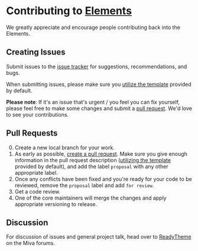 # Contributing to [Elements](https://github.com/mivaecommerce/Elements)

We greatly appreciate and encourage people contributing back into the Elements.

## Creating Issues

Submit issues to the [issue tracker](https://github.com/mivaecommerce/Elements/issues) for suggestions, recommendations, and bugs.

When submitting issues, please make sure you [utilize the template](https://github.com/mivaecommerce/Elements/blob/master/docs/ISSUE_TEMPLATE.md) provided by default.

**Please note**: If it's an issue that's urgent / you feel you can fix yourself, please feel free to make some changes and submit a [pull request](#pull-requests). We'd love to see your contributions.

## Pull Requests

0. Create a new local branch for your work.
0. As early as possible, [create a pull request](https://github.com/mivaecommerce/Elements/pulls). Make sure you give enough information
 in the pull request description ([utilizing the template](https://github.com/mivaecommerce/Elements/blob/master/docs/PULL_REQUEST_TEMPLATE.md) provided by default), 
 and add the label `proposal` with any other appropriate label.
0. Once any conflicts have been fixed and you're ready for your code to be reviewed, remove the `proposal` label and add `for review`.
0. Get a code review.
0. One of the core maintainers will merge the changes and apply appropriate versioning to release.

## Discussion

For discussion of issues and general project talk, head over to [ReadyTheme](http://www.miva.com/forums/forum/designers-and-developers/readytheme) on the Miva forums.
